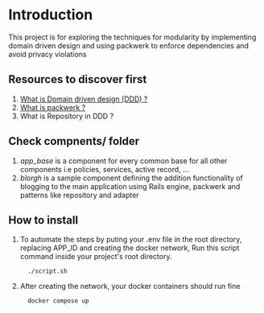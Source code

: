 # Introduction

This project is for exploring the techniques for modularity by implementing domain driven design and using packwerk to enforce dependencies and avoid privacy violations

## Resources to discover first

1. [What is Domain driven design (DDD) ?](https://www.geeksforgeeks.org/domain-driven-design-ddd/)
2. [What is packwerk ?](https://github.com/Shopify/packwerk)
3. What is Repository in DDD ?

## Check compnents/ folder

1. *app_base* is a component for every common base for all other components i.e policies, services, active record, ...
2. *blorgh* is a sample component defining the addition functionality of blogging to the main application using Rails engine, packwerk and patterns like repository and adapter

## How to install

1. To automate the steps by puting your .env file in the root directory, replacing APP_ID and creating the docker network,
Run this script command inside your project's root directory.

    ```
      ./script.sh
    ```

2. After creating the network, your docker containers should run fine
    ```
      docker compose up
    ```
